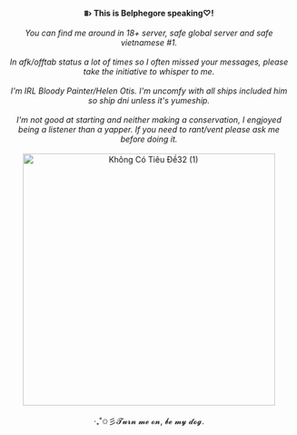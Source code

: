 <p align="center"><b> ⩩› This is Belphegore speaking♡!</b><br><br>
<i> You can find me around in 18+ server, safe global server and safe vietnamese #1. </i><br><br><i> In afk/offtab status a lot of times so I often missed your messages, please take the initiative to whisper to me. </i><br><br>
<i> I'm IRL Bloody Painter/Helen Otis. I'm uncomfy with all ships included him so ship dni unless it's yumeship.</i><br><br>
<i> I'm not good at starting and neither making a conservation, I engjoyed being a listener than a yapper. If you need to rant/vent please ask me before doing it. </i><br><br>
<img width="444" height="444" alt="Không Có Tiêu Đề32 (1)" src="https://github.com/user-attachments/assets/72c330b6-ce77-4957-a306-eb18d97123b1" /><br><br>
‧₊˚✩彡𝓣𝓾𝓻𝓷 𝓶𝓮 𝓸𝓷, 𝓫𝓮 𝓶𝔂 𝓭𝓸𝓰.
